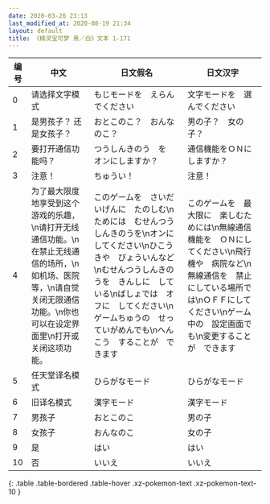 ```yaml
---
date: 2020-03-26 23:13
last_modified_at: 2020-08-19 21:34
layout: default
title: 《精灵宝可梦 黑／白》文本 1-171
---
```

| 编号 | 中文 | 日文假名 | 日文汉字 |
| ---- | ---- | ---- | --- |
| 0 | 请选择文字模式 | もじモードを　えらんでください | 文字モードを　選んでください |
| 1 | 是男孩子？ 还是女孩子？ | おとこのこ？　おんなのこ？ | 男の子？　女の子？ |
| 2 | 要打开通信功能吗？ | つうしんきのう　を　オンにしますか？ | 通信機能をＯＮにしますか？ |
| 3 | 注意！ | ちゅうい！ | 注意！ |
| 4 | 为了最大限度地享受到这个游戏的乐趣，\n请打开无线通信功能。\n在禁止无线通信的场所，\n如机场、医院等，\n请自觉关闭无限通信功能。\n你也可以在设定界面里\n打开或关闭这项功能。 | このゲームを　さいだいげんに　たのしむ\nためには　むせんつうしんきのうを\nオンに　してください\nひこうきや　びょういんなど\nむせんつうしんきのうを　きんしに　している\nばしょでは　オフに　してください\nゲームちゅうの　せっていがめんでも\nへんこう　することが　できます　 | このゲームを　最大限に　楽しむためには\n無線通信機能を　ＯＮにしてください\n飛行機や　病院など\n無線通信を　禁止にしている場所では\nＯＦＦにしてください\nゲーム中の　設定画面でも\n変更することが　できます |
| 5 | 任天堂译名模式 | ひらがなモード | ひらがなモード |
| 6 | 旧译名模式 | 漢字モード | 漢字モード |
| 7 | 男孩子 | おとこのこ | 男の子 |
| 8 | 女孩子 | おんなのこ | 女の子 |
| 9 | 是 | はい | はい |
| 10 | 否 | いいえ | いいえ |
{: .table .table-bordered .table-hover .xz-pokemon-text .xz-pokemon-text-10 }